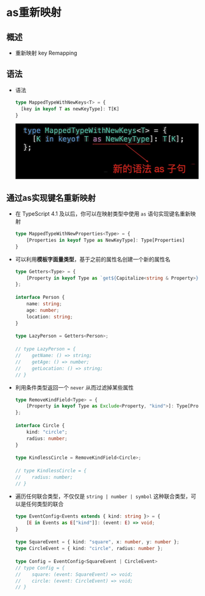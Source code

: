# as重新映射

## 概述

  - 重新映射 key Remapping

## 语法

  - 语法

    ```ts
    type MappedTypeWithNewKeys<T> = {
      [key in keyof T as newKeyType]: T[K]
    }
    ```

    ![](image/image_y5IF4w_c5M.png)

## 通过as实现键名重新映射

  - 在 TypeScript 4.1 及以后，你可以在映射类型中使用 `as` 语句实现键名重新映射

    ```ts
    type MappedTypeWithNewProperties<Type> = {
        [Properties in keyof Type as NewKeyType]: Type[Properties]
    }
    ```

  - 可以利用**模板字面量类型**，基于之前的属性名创建一个新的属性名

    ```ts
    type Getters<Type> = {
        [Property in keyof Type as `get${Capitalize<string & Property>}`]: () => Type[Property]
    };

    interface Person {
        name: string;
        age: number;
        location: string;
    }

    type LazyPerson = Getters<Person>;

    // type LazyPerson = {
    //    getName: () => string;
    //    getAge: () => number;
    //    getLocation: () => string;
    // }
    ```

  - 利用条件类型返回一个 `never` 从而过滤掉某些属性

    ```ts
    type RemoveKindField<Type> = {
        [Property in keyof Type as Exclude<Property, "kind">]: Type[Property]
    };

    interface Circle {
        kind: "circle";
        radius: number;
    }

    type KindlessCircle = RemoveKindField<Circle>;

    // type KindlessCircle = {
    //    radius: number;
    // }
    ```

  - 遍历任何联合类型，不仅仅是 `string | number | symbol` 这种联合类型，可以是任何类型的联合

    ```ts
    type EventConfig<Events extends { kind: string }> = {
        [E in Events as E["kind"]]: (event: E) => void;
    }

    type SquareEvent = { kind: "square", x: number, y: number };
    type CircleEvent = { kind: "circle", radius: number };

    type Config = EventConfig<SquareEvent | CircleEvent>
    // type Config = {
    //    square: (event: SquareEvent) => void;
    //    circle: (event: CircleEvent) => void;
    // }
    ```
